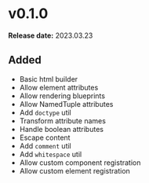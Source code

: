 # v0.1.0
**Release date:** 2023.03.23

## Added
- Basic html builder
- Allow element attributes
- Allow rendering blueprints
- Allow NamedTuple attributes
- Add `doctype` util
- Transform attribute names
- Handle boolean attributes
- Escape content
- Add `comment` util
- Add `whitespace` util
- Allow custom component registration
- Allow custom element registration

